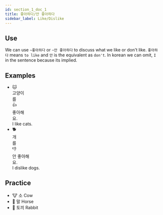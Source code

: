 ```yaml
---
id: section_1_doc_1
title: 좋아하다/안 좋아하다
sidebar_label: Like/Dislike
---
```


## Use
We can use `~좋아하다` or `~안 좋아하다` to discuss what we like or don't like. `좋아하다` means `to like` and `안` is the equivalent as `don't`. In korean we can omit, `I` in the sentence because its implied. 


## Examples

<ul class="vocabulary_list">
  <li>
    <div class="example_sentence">
      <div class="with_emoticon">
        <div class="emoticon">🐱</div>
        <div class="emoticon_word">고양이</div> 
      </div>
      <div class="sentence">를</div>
      <div class="with_emoticon">
        <div class="emoticon">👍</div>
        <div class="emoticon_word">좋아해</div> 
      </div>
      <div>요.</div>  
    </div>
    <div>I like cats.</div>
  </li>
  <li>
    <div class="example_sentence">
      <div class="with_emoticon">
        <div class="emoticon">🐕</div>
        <div class="emoticon_word">개</div> 
      </div>
      <div class="sentence">를</div>
      <div class="with_emoticon">
        <div class="emoticon">👎</div>
        <div class="emoticon_word">안 좋아해</div>  
      </div>
      <div>요.</div>  
    </div>
    <div>I dislike dogs.</div>
  </li>
</ul>

## Practice

<ul class="vocabulary_list practice_list">
  <li>🐮 소 <span class="native_word">Cow</span></li>
  <li>🐴 말 <span class="native_word">Horse</span></li>
  <li>🐰 토끼 <span class="native_word">Rabbit</span></li>

</ul>